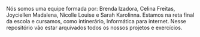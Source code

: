 Nós somos uma equipe formada por: Brenda Izadora, Celina Freitas, Joyciellen Madalena, Nicolle Louise e 
Sarah Karolinna. Estamos na reta final da escola e cursamos, como intinerário, Informática para internet. 
Nesse repositório vão estar arquivados todos os nossos projetos e exercícios.
